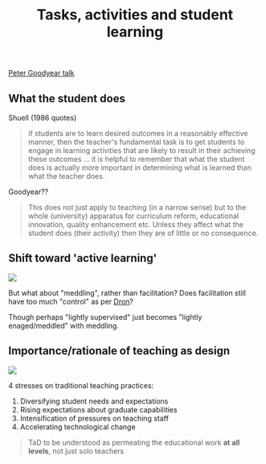 ﻿---
backlinks:
- title: The distinction between task and activity
  url: /memex/sense/Design/task-activity-distinction.html
- title: Design
  url: /memex/sense/Design/design.html
title: Tasks, activities and student learning
---
[Peter Goodyear talk](https://petergoodyear.net/2019/11/06/tasks-activities-and-student-learning/)

## What the student does

Shuell (1986 quotes)
> if students are to learn desired outcomes in a reasonably effective manner, then the teacher's fundamental task is to get students to engage in learning activities that are likely to result in their achieving these outcomes … it is helpful to remember that what the student does is actually more important in determining what is learned than what the teacher does.

Goodyear??
> This does not just apply to teaching (in a narrow sense) but to the whole (university) apparatus for curriculum reform, educational innovation, quality enhancement etc.  Unless they affect what the student does (their activity) then they are of little or no consequence.

## Shift toward 'active learning'

![](https://djon.es/assets/memex/sense/Design/goodyear-active-learning-teaching-as-design.png)

But what about "meddling", rather than facilitation? Does facilitation still have too much "control" as per [Dron](https://jondron.ca/nobody-has-ever-learned-anything-at-a-distance-and-no-one-ever-goes-to-a-distance-institution/)?

Though perhaps "lightly supervised" just becomes "lightly enaged/meddled" with meddling.

## Importance/rationale of teaching as design

![](https://djon.es/assets/memex/sense/Design/goodyear-reasons-teaching-as-design.png)

4 stresses on traditional teaching practices:
1. Diversifying student needs and expectations
2. Rising expectations about graduate capabilities
3. Intensification of pressures on teaching staff
4. Accelerating technological change

> TaD to be understood as permeating the educational work **at all levels**, not just solo teachers